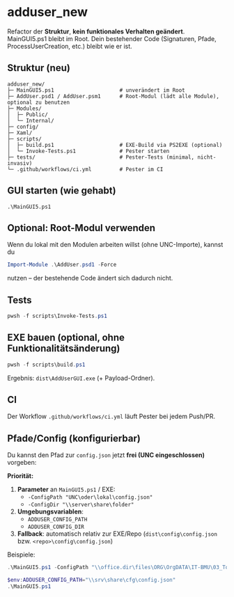 # adduser_new

Refactor der **Struktur**, **kein funktionales Verhalten geändert**.  
MainGUI5.ps1 bleibt im Root. Dein bestehender Code (Signaturen, Pfade, ProcessUserCreation, etc.) bleibt wie er ist.

## Struktur (neu)

```
adduser_new/
├─ MainGUI5.ps1                     # unverändert im Root
├─ AddUser.psd1 / AddUser.psm1      # Root-Modul (lädt alle Module), optional zu benutzen
├─ Modules/
│  ├─ Public/
│  └─ Internal/
├─ config/
├─ Xaml/
├─ scripts/
│  ├─ build.ps1                     # EXE-Build via PS2EXE (optional)
│  └─ Invoke-Tests.ps1              # Pester starten
├─ tests/                           # Pester-Tests (minimal, nicht-invasiv)
└─ .github/workflows/ci.yml         # Pester im CI
```

## GUI starten (wie gehabt)

```
.\MainGUI5.ps1
```

## Optional: Root-Modul verwenden

Wenn du lokal mit den Modulen arbeiten willst (ohne UNC-Importe), kannst du

```powershell
Import-Module .\AddUser.psd1 -Force
```

nutzen – der bestehende Code ändert sich dadurch nicht.

## Tests

```powershell
pwsh -f scripts\Invoke-Tests.ps1
```

## EXE bauen (optional, ohne Funktionalitätsänderung)

```powershell
pwsh -f scripts\build.ps1
```

Ergebnis: `dist\AddUserGUI.exe` (+ Payload-Ordner).

## CI

Der Workflow `.github/workflows/ci.yml` läuft Pester bei jedem Push/PR.

## Pfade/Config (konfigurierbar)

Du kannst den Pfad zur `config.json` jetzt **frei (UNC eingeschlossen)** vorgeben:

**Priorität:**
1. **Parameter** an `MainGUI5.ps1` / EXE:
   - `-ConfigPath "UNC\oder\lokal\config.json"`
   - `-ConfigDir "\\server\share\folder"`
2. **Umgebungsvariablen**:
   - `ADDUSER_CONFIG_PATH`
   - `ADDUSER_CONFIG_DIR`
3. **Fallback**: automatisch relativ zur EXE/Repo (`dist\config\config.json` bzw. `<repo>\config\config.json`)

Beispiele:

```powershell
.\MainGUI5.ps1 -ConfigPath "\\office.dir\files\ORG\OrgDATA\IT-BMU\03_Tools\AddUser-GUI\AddUser_v22\config.json"

$env:ADDUSER_CONFIG_PATH="\\srv\share\cfg\config.json"
.\MainGUI5.ps1
```
